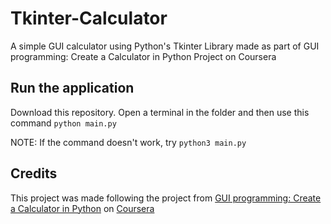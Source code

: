 # Tkinter-Calculator

A simple GUI calculator using Python's Tkinter Library made as part of GUI programming: Create a Calculator in Python Project on Coursera

## Run the application

Download this repository. Open a terminal in the folder and then use this command `python main.py` 

NOTE: If the command doesn't work, try `python3 main.py`

## Credits

This project was made following the project from [GUI programming: Create a Calculator in Python](https://www.coursera.org/projects/gui-programming-calculator-python?) on [Coursera](https://www.coursera.org/)

